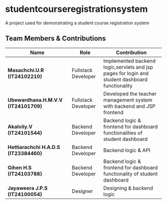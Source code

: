 # studentcourseregistrationsystem
A project used for demonstrating a student course registration system

##  Team Members & Contributions  
| Name                           | Role                           | Contribution                         |
|--------------------------------|--------------------------------|--------------------------------------|
| **Masachchi.U.R (IT24102210)**  | Fullstack Developer             | Implemented backend logic,servlets and jsp pages for login and student dashboard functionality |
| **Ubewardhana.H.M.V.V (IT24101709)** | Fullstack Developer              | Developed the teacher management system with backend and JSP frontend      |
| **Akalvily.V (IT24101544)**     | Backend Developer              | Backend logic & frontend for dashboard functionalities of student dashboard       |
| **Hettiarachchi H.A.D.S (IT23384460)** |  Backend Developer   | Backend logic & API  |
| **Gihen H.S (IT24103788)**      |  Backend Developer       | Backend logic & frontend for dashboard functionality of student dashboard        |
| **Jayaweera J.P.S (IT24100054)** | Designer           | Designing & backend logic     |
